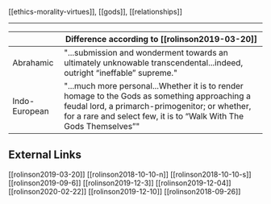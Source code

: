 [[ethics-morality-virtues]], [[gods]], [[relationships]]

***
||Difference according to [[rolinson2019-03-20]]
|-|-|
Abrahamic | "...submission and wonderment towards an ultimately unknowable transcendental...indeed, outright “ineffable” supreme." |
Indo-European | "...much more personal...Whether it is to render homage to the Gods as something approaching a feudal lord, a primarch-primogenitor; or whether, for a rare and select few, it is to “Walk With The Gods Themselves”"|

## External Links
[[rolinson2019-03-20]]
[[rolinson2018-10-10-n]]
[[rolinson2018-10-10-s]]
[[rolinson2019-09-6]]
[[rolinson2019-12-3]]
[[rolinson2019-12-04]]
[[rolinson2020-02-22]]
[[rolinson2019-12-10]]
[[rolinson2018-09-26]]